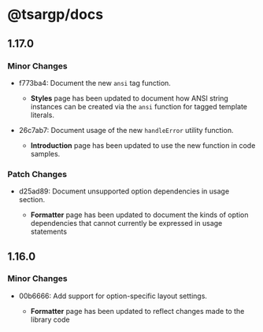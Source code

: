 # @tsargp/docs

## 1.17.0

### Minor Changes

- f773ba4: Document the new `ansi` tag function.

  - **Styles** page has been updated to document how ANSI string instances can be created via the `ansi` function for tagged template literals.

- 26c7ab7: Document usage of the new `handleError` utility function.

  - **Introduction** page has been updated to use the new function in code samples.

### Patch Changes

- d25ad89: Document unsupported option dependencies in usage section.

  - **Formatter** page has been updated to document the kinds of option dependencies that cannot currently be expressed in usage statements

## 1.16.0

### Minor Changes

- 00b6666: Add support for option-specific layout settings.

  - **Formatter** page has been updated to reflect changes made to the library code
